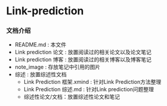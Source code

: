 # Link-prediction

### 文档介绍

- README.md : 本文件
- Link prediction 论文 : 放置阅读过的相关论文以及论文笔记
- Link prediction 博客 : 放置阅读过的相关博客以及博客笔记
- note_image : 存放笔记中引用的图片
- 综述 : 放置综述性文档
	- Link Prediction 框架.xmind : 针对Link Prediction方法整理
	- Link Prediction 综述.md : 针对Link prediction问题整理
	- 综述性论文/文档：放置综述性论文和笔记
